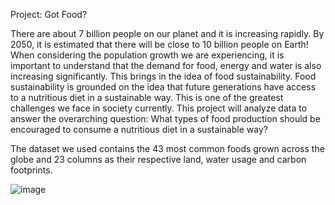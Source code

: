Project: Got Food?

There are about 7 billion people on our planet and it is increasing rapidly. By 2050, it is estimated that there will be close to 10 billion people on Earth! When considering the population growth we are experiencing, it is important to understand that the demand for food, energy and water is also increasing significantly. This brings in the idea of food sustainability. Food sustainability is grounded on the idea that future generations have access to a nutritious diet in a sustainable way. This is one of the greatest challenges we face in society currently. This project will analyze data to answer the overarching question: What types of food production should be encouraged to consume a nutritious diet in a sustainable way? 

The dataset we used contains the 43 most common foods grown across the globe and 23 columns as their respective land, water usage and carbon footprints. 

![image](https://user-images.githubusercontent.com/72775208/116149349-08619580-a6b0-11eb-8a8e-4e294397da66.png)
